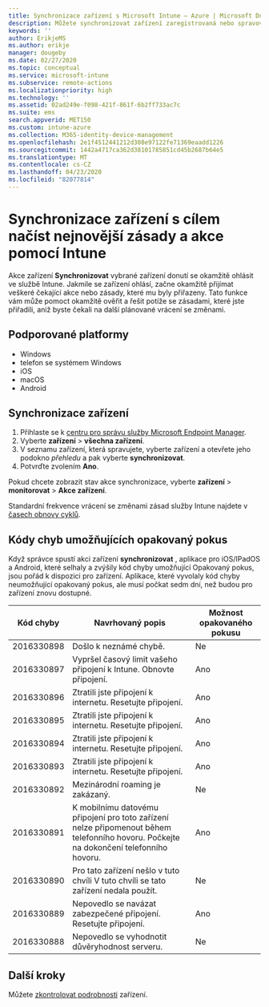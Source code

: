 ```yaml
---
title: Synchronizace zařízení s Microsoft Intune – Azure | Microsoft Docs
description: Můžete synchronizovat zařízení zaregistrovaná nebo spravovaná v Microsoft Intune, abyste získali nejnovější zásady a akce. Postup zahrnuje synchronizaci pomocí portálu Azure Portal a zobrazení kódů chyb, které umožňují opakovaný pokus.
keywords: ''
author: ErikjeMS
ms.author: erikje
manager: dougeby
ms.date: 02/27/2020
ms.topic: conceptual
ms.service: microsoft-intune
ms.subservice: remote-actions
ms.localizationpriority: high
ms.technology: ''
ms.assetid: 02ad249e-f098-421f-861f-6b2ff733ac7c
ms.suite: ems
search.appverid: MET150
ms.custom: intune-azure
ms.collection: M365-identity-device-management
ms.openlocfilehash: 2e1f4512441212d308e97122fe71369eaadd1226
ms.sourcegitcommit: 1442a4717ca362d38101785851cd45b2687b64e5
ms.translationtype: MT
ms.contentlocale: cs-CZ
ms.lasthandoff: 04/23/2020
ms.locfileid: "82077814"
---
```

# <a name="sync-devices-to-get-the-latest-policies-and-actions-with-intune"></a>Synchronizace zařízení s cílem načíst nejnovější zásady a akce pomocí Intune


Akce zařízení **Synchronizovat** vybrané zařízení donutí se okamžitě ohlásit ve službě Intune. Jakmile se zařízení ohlásí, začne okamžitě přijímat veškeré čekající akce nebo zásady, které mu byly přiřazeny. Tato funkce vám může pomoct okamžitě ověřit a řešit potíže se zásadami, které jste přiřadili, aniž byste čekali na další plánované vrácení se změnami.

## <a name="supported-platforms"></a>Podporované platformy

- Windows
- telefon se systémem Windows
- iOS
- macOS
- Android

## <a name="sync-a-device"></a>Synchronizace zařízení

1. Přihlaste se k [centru pro správu služby Microsoft Endpoint Manager](https://go.microsoft.com/fwlink/?linkid=2109431). 
3. Vyberte **zařízení** > **všechna zařízení**.
4. V seznamu zařízení, která spravujete, vyberte zařízení a otevřete jeho podokno *přehledu* a pak vyberte **synchronizovat**.
5. Potvrďte zvolením **Ano**.

Pokud chcete zobrazit stav akce synchronizace, vyberte **zařízení** > **monitorovat** > **Akce zařízení**.

Standardní frekvence vrácení se změnami zásad služby Intune najdete v [časech obnovy cyklů](../configuration/device-profile-troubleshoot.md#how-long-does-it-take-for-devices-to-get-a-policy-profile-or-app-after-they-are-assigned).

## <a name="retryable-error-codes"></a>Kódy chyb umožňujících opakovaný pokus

Když správce spustí akci zařízení **synchronizovat** , aplikace pro iOS/IPadOS a Android, které selhaly a zvýšily kód chyby umožňující Opakovaný pokus, jsou pořád k dispozici pro zařízení. Aplikace, které vyvolaly kód chyby neumožňující opakovaný pokus, ale musí počkat sedm dní, než budou pro zařízení znovu dostupné.


| Kód chyby  | Navrhovaný popis | Možnost opakovaného pokusu |
|---|---|---|
| 2016330898 | Došlo k neznámé chybě. | Ne |
| 2016330897 | Vypršel časový limit vašeho připojení k Intune. Obnovte připojení. | Ano |
| 2016330896 | Ztratili jste připojení k internetu. Resetujte připojení. | Ano |
| 2016330895 | Ztratili jste připojení k internetu. Resetujte připojení. | Ano |
| 2016330894 | Ztratili jste připojení k internetu. Resetujte připojení. | Ano |
| 2016330893 | Ztratili jste připojení k internetu. Resetujte připojení. | Ano|
| 2016330892 | Mezinárodní roaming je zakázaný. | Ne|
| 2016330891 | K mobilnímu datovému připojení pro toto zařízení nelze připomenout během telefonního hovoru. Počkejte na dokončení telefonního hovoru. | Ano|
| 2016330890 | Pro tato zařízení nešlo v tuto chvíli  V tuto chvíli se tato zařízení nedala použít. | Ne|
| 2016330889 | Nepovedlo se navázat zabezpečené připojení. Resetujte připojení. | Ano|
| 2016330888 | Nepovedlo se vyhodnotit důvěryhodnost serveru. | Ne|

## <a name="next-steps"></a>Další kroky

Můžete [zkontrolovat podrobnosti](device-inventory.md) zařízení.
 
